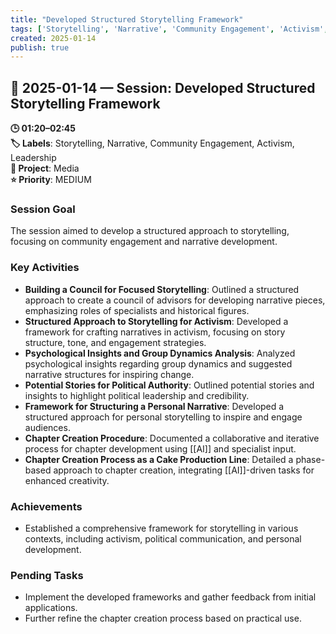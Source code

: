 ```yaml
---
title: "Developed Structured Storytelling Framework"
tags: ['Storytelling', 'Narrative', 'Community Engagement', 'Activism', 'Leadership']
created: 2025-01-14
publish: true
---
```


## 📅 2025-01-14 — Session: Developed Structured Storytelling Framework

**🕒 01:20–02:45**  
**🏷️ Labels**: Storytelling, Narrative, Community Engagement, Activism, Leadership  
**📂 Project**: Media  
**⭐ Priority**: MEDIUM  


### Session Goal
The session aimed to develop a structured approach to storytelling, focusing on community engagement and narrative development.

### Key Activities
- **Building a Council for Focused Storytelling**: Outlined a structured approach to create a council of advisors for developing narrative pieces, emphasizing roles of specialists and historical figures.
- **Structured Approach to Storytelling for Activism**: Developed a framework for crafting narratives in activism, focusing on story structure, tone, and engagement strategies.
- **Psychological Insights and Group Dynamics Analysis**: Analyzed psychological insights regarding group dynamics and suggested narrative structures for inspiring change.
- **Potential Stories for Political Authority**: Outlined potential stories and insights to highlight political leadership and credibility.
- **Framework for Structuring a Personal Narrative**: Developed a structured approach for personal storytelling to inspire and engage audiences.
- **Chapter Creation Procedure**: Documented a collaborative and iterative process for chapter development using [[AI]] and specialist input.
- **Chapter Creation Process as a Cake Production Line**: Detailed a phase-based approach to chapter creation, integrating [[AI]]-driven tasks for enhanced creativity.

### Achievements
- Established a comprehensive framework for storytelling in various contexts, including activism, political communication, and personal development.

### Pending Tasks
- Implement the developed frameworks and gather feedback from initial applications.
- Further refine the chapter creation process based on practical use.
